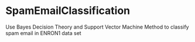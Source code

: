 # SpamEmailClassification
Use Bayes Decision Theory and Support Vector Machine Method to classify spam email in ENRON1 data set
